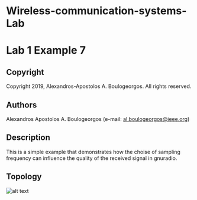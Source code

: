 # Wireless-communication-systems-Lab
# Lab 1 Example 7

## Copyright
Copyright 2019, Alexandros-Apostolos A. Boulogeorgos. All rights reserved.

## Authors
Alexandros Apostolos A. Boulogeorgos (e-mail: al.boulogeorgos@ieee.org)

## Description  
This is a simple example that demonstrates how the choise of sampling frequency can influence the quality of the received signal in gnuradio. 

## Topology
![alt text](https://github.com/aboulogeorgos/Wireless-communication-systems-Lab/blob/master/Lab1/example7/example7.grc.png?raw=true)
